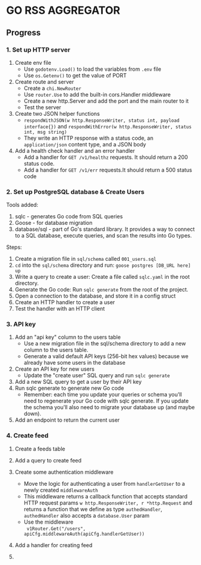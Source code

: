 # GO RSS AGGREGATOR

## Progress

### 1. Set up HTTP server

1. Create env file
   - Use `godotenv.Load()` to load the variables from `.env` file
   - Use `os.Getenv()` to get the value of PORT
2. Create route and server
   - Create a `chi.NewRouter`
   - Use `router.Use` to add the built-in cors.Handler middleware
   - Create a new http.Server and add the port and the main router to it
   - Test the server
3. Create two JSON helper functions
   - `respondWithJSON(w http.ResponseWriter, status int, payload interface{})` and `respondWithError(w http.ResponseWriter, status int, msg string)`
   - They write an HTTP response with a status code, an `application/json` content type, and a JSON body
4. Add a health check handler and an error handler
   - Add a handler for `GET /v1/healthz` requests. It should return a 200 status code.
   - Add a handler for `GET /v1/err` requests.It should return a 500 status code

### 2. Set up PostgreSQL database & Create Users

Tools added:

1. sqlc - generates Go code from SQL queries
2. Goose - for database migration
3. database/sql - part of Go's standard library. It provides a way to connect to a SQL database, execute queries, and scan the results into Go types.

Steps:

1. Create a migration file in `sql/schema` called `001_users.sql`
2. `cd` into the `sql/schema` directory and run: `goose postgres [DB_URL here] up`
3. Write a query to create a user: Create a file called `sqlc.yaml` in the root directory.
4. Generate the Go code: Run `sqlc generate` from the root of the project.
5. Open a connection to the database, and store it in a config struct
6. Create an HTTP handler to create a user
7. Test the handler with an HTTP client

### 3. API key

1. Add an "api key" column to the users table
   - Use a new migration file in the sql/schema directory to add a new column to the users table.
   - Generate a valid default API keys (256-bit hex values) because we already have some users in the database
2. Create an API key for new users
   - Update the "create user" SQL query and run `sqlc generate`
3. Add a new SQL query to get a user by their API key
4. Run sqlc generate to generate new Go code
   - Remember: each time you update your queries or schema you'll need to regenerate your Go code with sqlc generate. If you update the schema you'll also need to migrate your database up (and maybe down).
5. Add an endpoint to return the current user

### 4. Create feed

1. Create a feeds table
2. Add a query to create feed
3. Create some authentication middleware

   - Move the logic for authenticating a user from `handlerGetUser` to a newly created `middlewareAuth`
   - This middleware returns a callback function that accepts standard HTTP request params `w http.ResponseWriter, r *http.Request` and returns a function that we define as type `authedHandler`, `authedHandler` also accepts a `database.User` param
   - Use the middleware<br>
     `  v1Router.Get("/users", apiCfg.middlewareAuth(apiCfg.handlerGetUser))    `

4. Add a handler for creating feed
5.
